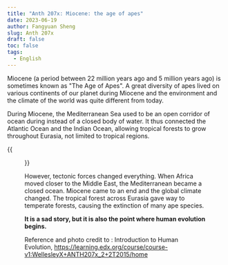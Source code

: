 ```yaml
---
title: "Anth 207x: Miocene: the age of apes"
date: 2023-06-19
author: Fangyuan Sheng
slug: Anth 207x
draft: false
toc: false
tags:
  - English
---
```



Miocene (a period between 22 million years ago and 5 million years ago) is sometimes known as "The Age of Apes". A great diversity of apes lived on various continents of our planet during Miocene and the environment and the climate of the world was quite different from today. 

During Miocene, the Mediterranean Sea used to be an open corridor of ocean during instead of a closed body of water. It thus connected the Atlantic Ocean and the Indian Ocean, allowing tropical forests to grow throughout Eurasia, not limited to tropical regions.


{{<figure src="https://hellenshengfy.github.io/miocene.jpg" title="The Mediterranean Sea used to be an open corridor">}}



However, tectonic forces changed everything. When Africa moved closer to the Middle East, the Mediterranean became a closed ocean. Miocene came to an end and the global climate changed. The tropical forest across Eurasia gave way to temperate forests, causing the extinction of many ape species. 

**It is a sad story, but it is also the point where human evolution begins.**


  
Reference and photo credit to : Introduction to Human Evolution, https://learning.edx.org/course/course-v1:WellesleyX+ANTH207x_2+2T2015/home
